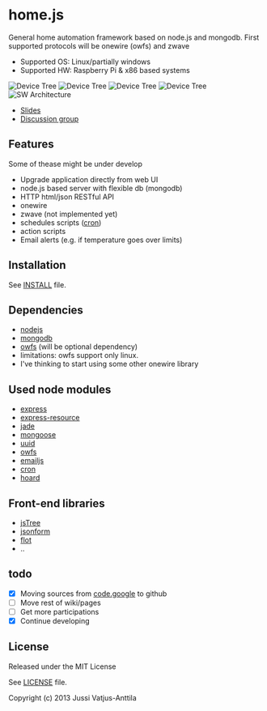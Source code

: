 # home.js
General home automation framework based on node.js and mongodb. First supported protocols will be onewire (owfs) and zwave

 * Supported OS: Linux/partially windows
 * Supported HW: Raspberry Pi & x86 based systems

![Device Tree](https://raw.github.com/wiki/jupe/home.js/screenshots/chart.summary.png)
![Device Tree](https://raw.github.com/wiki/jupe/home.js/screenshots/configure.png)
![Device Tree](https://raw.github.com/wiki/jupe/home.js/screenshots/devices.png)
![Device Tree](https://raw.github.com/wiki/jupe/home.js/screenshots/devices_tree.png)
![SW Architecture](https://raw.github.com/wiki/jupe/home.js/homejs.png)

* [Slides](https://docs.google.com/presentation/d/170iVTeOct5t582AydG844MueAhtyf9o6j5V6DbciLRM/edit?usp=sharing)
* [Discussion group](http://groups.google.com/group/node-home-automatino)

## Features
Some of thease might be under develop
 * Upgrade application directly from web UI
 * node.js based server with flexible db (mongodb)
 * HTTP html/json RESTful API
 * onewire
 * zwave (not implemented yet)
 * schedules scripts ([cron](https://npmjs.org/package/cron))
 * action scripts
 * Email alerts (e.g. if temperature goes over limits)

## Installation

See [INSTALL](https://github.com/jupe/home.js/blob/master/INSTALL) file.

## Dependencies
* [nodejs](www.nodejs.org)
* [mongodb](mongodb.org)
* [owfs](www.owfs.org)  (will be optional dependency)
 * limitations: owfs support only linux.
  * I've thinking to start using some other onewire library


## Used node modules
 * [express](http://expressjs.com/)
 * [express-resource](https://github.com/visionmedia/express-resource)
 * [jade](http://jade-lang.com/)
 * [mongoose](http://mongoosejs.com/)
 * [uuid](https://github.com/broofa/node-uuid)
 * [owfs](https://npmjs.org/package/owf)
 * [emailjs](https://npmjs.org/package/emailjs)
 * [cron](https://npmjs.org/package/cron)
 * [hoard](https://github.com/cgbystrom/hoard)


## Front-end libraries
 * [jsTree](http://www.jstree.com)
 * [jsonform](https://github.com/joshfire/jsonform)
 * [flot](http://www.flotcharts.org/)
 * ..

## todo
- [x] Moving sources from [code.google](https://code.google.com/p/node-home-automation/) to github
- [ ] Move rest of wiki/pages
- [ ] Get more participations
- [X] Continue developing

## License


Released under the MIT License

See [LICENSE](https://github.com/jupe/home.js/blob/master/LICENSE) file.

Copyright (c) 2013 Jussi Vatjus-Anttila